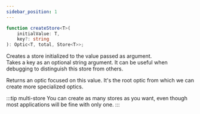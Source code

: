 ```yaml
---
sidebar_position: 1
---
```


```ts
function createStore<T>(
    initialValue: T,
    key?: string
): Optic<T, total, Store<T>>;
```

Creates a store initialized to the value passed as argument.  
Takes a key as an optional string argument. It can be useful when debugging to distinguish this store from others.

Returns an optic focused on this value. It's the root optic from which we can create more specialized optics.

:::tip multi-store
You can create as many stores as you want, even though most applications will be fine with only one.
:::
